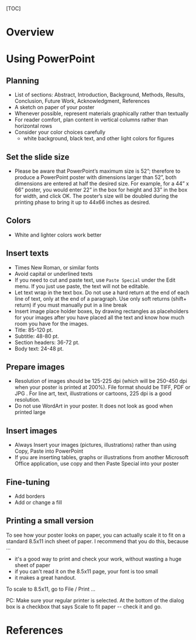 [TOC]

# Overview

# Using PowerPoint

## Planning

- List of sections: Abstract, Introduction, Background, Methods,
  Results, Conclusion, Future Work, Acknowledgment, References
- A sketch on paper of your poster
- Whenever possible, represent materials graphically rather than
  textually
- For reader comfort, plan content in vertical columns rather than
  horizontal rows
- Consider your color choices carefully
    + white background, black text, and other light colors for figures

## Set the slide size

- Please be aware that PowerPoint’s maximum size is 52”; therefore to
  produce a PowerPoint poster with dimensions larger than 52”, both
  dimensions are entered at half the desired size. For example, for a
  44” x 66” poster, you would enter 22” in the box for height and 33” in
  the box for width, and click OK. The poster’s size will be doubled
  during the printing phase to bring it up to 44x66 inches as desired.

## Colors

- White and lighter colors work better

## Insert texts

- Times New Roman, or similar fonts
- Avoid capital or underlined texts
- If you need to cut and paste text, use `Paste Special` under the Edit
  menu. If you just use paste, the text will not be editable.
- Let text wrap in the text box. Do not use a hard return at the end of
  each line of text, only at the end of a paragraph. Use only soft
  returns (shift+ return) if you must manually put in a line break
- Insert image place holder boxes, by drawing rectangles as placeholders
  for your images after you have placed all the text and know how much
  room you have for the images.
- Title: 85-120 pt.
- Subtitle: 48-80 pt.
- Section headers: 36-72 pt.
- Body text: 24-48 pt.

## Prepare images

- Resolution of images should be 125-225 dpi (which will be 250-450 dpi
  when your poster is printed at 200%). File format should be TIFF, PDF
  or JPG . For line art, text, illustrations or cartoons, 225 dpi is a
  good resolution.
- Do not use WordArt in your poster. It does not look as good when
  printed large

## Insert images

- Always Insert your images (pictures, illustrations) rather than using
  Copy, Paste into PowerPoint
- If you are inserting tables, graphs or illustrations from another
  Microsoft Office application, use copy and then Paste Special into
  your poster

## Fine-tuning

- Add borders
- Add or change a fill

## Printing a small version

To see how your poster looks on paper, you can actually scale it to fit
on a standard 8.5x11 inch sheet of paper. I recommend that you do this,
because ...

- it's a good way to print and check your work, without wasting a huge
  sheet of paper
- if you can't read it on the 8.5x11 page, your font is too small
- it makes a great handout.

To scale to 8.5x11, go to File / Print ...

PC: Make sure your regular printer is selected. At the bottom of the
dialog box is a checkbox that says Scale to fit paper -- check it and
go.

# References

